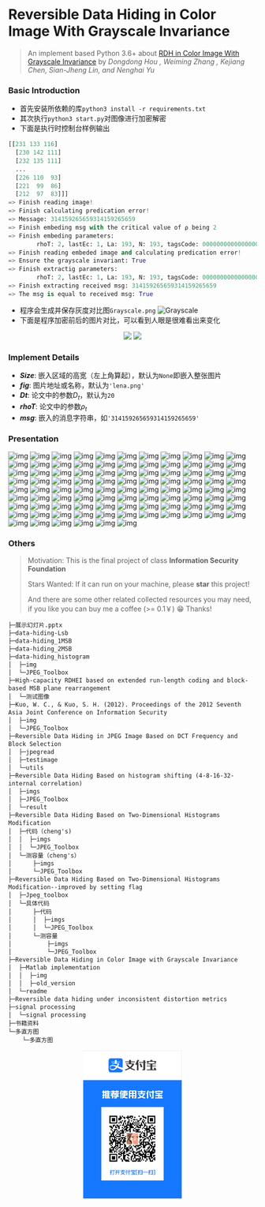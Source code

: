 # Reversible Data Hiding in Color Image With Grayscale Invariance
> An implement based Python 3.6+ about [RDH in Color Image With Grayscale Invariance](http://home.ustc.edu.cn/~houdd/PDF/Reversible%20Data%20Hiding%20in%20Color%20Image%20with%20Grayscale%20Invariance.pdf) by *Dongdong Hou , Weiming Zhang , Kejiang Chen, Sian-Jheng Lin, and Nenghai Yu*
### Basic Introduction
- 首先安装所依赖的库`python3 install -r requirements.txt`
- 其次执行`python3 start.py`对图像进行加密解密
- 下面是执行时控制台样例输出
```python
[[231 133 116]
  [230 142 111]
  [232 135 111]
  ...
  [226 110  93]
  [221  99  86]
  [212  97  83]]]
=> Finish reading image!
=> Finish calculating predication error!
=> Message: 314159265659314159265659
=> Finish embeding msg with the critical value of ⍴ being 2
=> Finish embeding parameters:
        rhoT: 2, lastEc: 1, La: 193, N: 193, tagsCode: 0000000000000000100000000000000000000000000000000000000000000000000000000000000000000000000000000000000000000000000000000000000000000000000000000000000000000000000000000000000000000000000000000
=> Finish reading embeded image and calculating predication error!
=> Ensure the grayscale invariant: True
=> Finish extractig parameters:
        rhoT: 2, lastEc: 1, La: 193, N: 193, tagsCode: 0000000000000000100000000000000000000000000000000000000000000000000000000000000000000000000000000000000000000000000000000000000000000000000000000000000000000000000000000000000000000000000000000
=> Finish extracting received msg: 314159265659314159265659
=> The msg is equal to received msg: True
```
- 程序会生成并保存灰度对比图`Grayscale.png`
![Grayscale](Grayscale.png)
- 下面是程序加密前后的图片对比，可以看到人眼是很难看出来变化
<div class="half" align="center">
    <img src="lena.png" width="300">
    <img src="lena.modified.png" width="300"/>
</div>

### Implement Details
- ***Size***: 嵌入区域的高宽（左上角算起），默认为`None`即嵌入整张图片
- ***fig***: 图片地址或名称，默认为`'lena.png'`
- ***Dt***: 论文中的参数$D_t$，默认为`20`
- ***rhoT***: 论文中的参数$\rho_t$
- ***msg***: 嵌入的消息字符串，如`'314159265659314159265659'`

### Presentation
![img](img/幻灯片1.png)
![img](img/幻灯片5.png)
![img](img/幻灯片6.png)
![img](img/幻灯片7.png)
![img](img/幻灯片8.png)
![img](img/幻灯片9.png)
![img](img/幻灯片10.png)
![img](img/幻灯片11.png)
![img](img/幻灯片12.png)
![img](img/幻灯片13.png)
![img](img/幻灯片14.png)
![img](img/幻灯片15.png)
![img](img/幻灯片16.png)
![img](img/幻灯片17.png)
![img](img/幻灯片18.png)
![img](img/幻灯片19.png)
![img](img/幻灯片20.png)
![img](img/幻灯片21.png)
![img](img/幻灯片22.png)
![img](img/幻灯片23.png)
![img](img/幻灯片24.png)
![img](img/幻灯片25.png)
![img](img/幻灯片26.png)
![img](img/幻灯片27.png)
![img](img/幻灯片28.png)
![img](img/幻灯片29.png)
![img](img/幻灯片30.png)
![img](img/幻灯片31.png)
![img](img/幻灯片32.png)
![img](img/幻灯片33.png)
![img](img/幻灯片34.png)
![img](img/幻灯片35.png)
![img](img/幻灯片36.png)
![img](img/幻灯片37.png)
![img](img/幻灯片38.png)
![img](img/幻灯片39.png)
![img](img/幻灯片40.png)
![img](img/幻灯片41.png)
![img](img/幻灯片42.png)
![img](img/幻灯片43.png)
![img](img/幻灯片44.png)
![img](img/幻灯片45.png)
![img](img/幻灯片46.png)
![img](img/幻灯片47.png)
![img](img/幻灯片48.png)
![img](img/幻灯片49.png)
![img](img/幻灯片50.png)
![img](img/幻灯片51.png)
![img](img/幻灯片52.png)
![img](img/幻灯片53.png)
![img](img/幻灯片54.png)
![img](img/幻灯片55.png)
![img](img/幻灯片56.png)
![img](img/幻灯片57.png)
![img](img/幻灯片58.png)
![img](img/幻灯片59.png)
![img](img/幻灯片60.png)
![img](img/幻灯片61.png)
![img](img/幻灯片62.png)
![img](img/幻灯片63.png)
![img](img/幻灯片64.png)
![img](img/幻灯片65.png)
![img](img/幻灯片66.png)
![img](img/幻灯片67.png)
![img](img/幻灯片68.png)
![img](img/幻灯片69.png)
![img](img/幻灯片70.png)
![img](img/幻灯片71.png)
![img](img/幻灯片72.png)
![img](img/幻灯片73.png)
![img](img/幻灯片74.png)
![img](img/幻灯片75.png)
![img](img/幻灯片76.png)
![img](img/幻灯片77.png)
![img](img/幻灯片78.png)
![img](img/幻灯片79.png)
![img](img/幻灯片80.png)
![img](img/幻灯片81.png)
![img](img/幻灯片82.png)
![img](img/幻灯片83.png)
![img](img/幻灯片84.png)
![img](img/幻灯片85.png)
![img](img/幻灯片86.png)
![img](img/幻灯片87.png)
![img](img/幻灯片88.png)
![img](img/幻灯片89.png)
![img](img/幻灯片90.png)
![img](img/幻灯片91.png)
![img](img/幻灯片92.png)
![img](img/幻灯片93.png)
![img](img/幻灯片94.png)
![img](img/幻灯片95.png)
![img](img/幻灯片96.png)
![img](img/幻灯片97.png)

### Others
> Motivation: This is the final project of class **Information Security Foundation**
>
> Stars Wanted: If it can run on your machine, please **star** this project!
> 
> And there are some other related collected resources you may need, if you like you can buy me a coffee (>= 0.1￥) 😁 Thanks!
```shell
├─展示幻灯片.pptx
├─data-hiding-Lsb
├─data-hiding_1MSB
├─data-hiding_2MSB
├─data-hiding_histogram
│  ├─img
│  └─JPEG_Toolbox
├─High-capacity RDHEI based on extended run-length coding and block-based MSB plane rearrangement
│  └─测试图像
├─Kuo, W. C., & Kuo, S. H. (2012). Proceedings of the 2012 Seventh Asia Joint Conference on Information Security
│  ├─img
│  └─JPEG_Toolbox
├─Reversible Data Hiding in JPEG Image Based on DCT Frequency and Block Selection
│  ├─jpegread
│  ├─testimage
│  └─utils
├─Reversible Data Hiding Based on histogram shifting (4-8-16-32-internal correlation)
│  ├─imgs
│  ├─JPEG_Toolbox
│  └─result
├─Reversible Data Hiding Based on Two-Dimensional Histograms Modification
│  ├─代码（cheng's)
│  │  ├─imgs
│  │  └─JPEG_Toolbox
│  └─测容量（cheng's）
│      ├─imgs
│      └─JPEG_Toolbox
├─Reversible Data Hiding Based on Two-Dimensional Histograms Modification--improved by setting flag
│  ├─Jpeg_toolbox
│  └─具体代码
│      ├─代码
│      │  ├─imgs
│      │  └─JPEG_Toolbox
│      └─测容量
│          ├─imgs
│          └─JPEG_Toolbox
├─Reversible Data Hiding in Color Image with Grayscale Invariance
│  ├─Matlab implementation
│  │  ├─img
│  │  ├─old_version
│  └─readme
├─Reversible data hiding under inconsistent distortion metrics
├─signal processing
│  └─signal processing
├─书籍资料
└─多直方图
    └─多直方图
```
<div align="center"><img src="https://github.com/cnarutox/RDH-in-Color-Image-With-Grayscale-Invariance/blob/master/img/ailpay.png?raw=true" height=300</img></div>
